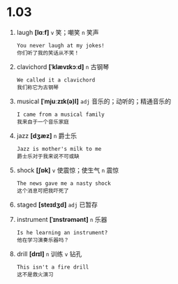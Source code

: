 # 1.03

1. laugh **[lɑːf]** `v` 笑；嘲笑 `n` 笑声

   ```
   You never laugh at my jokes!
   你们听了我的笑话从不笑！
   ```

2. clavichord **[ˈklævɪkɔːd]** `n` 古钢琴

   ```
   We called it a clavichord
   我们称它为古钢琴
   ```

3. musical **[ˈmjuːzɪk(ə)l]** `adj` 音乐的；动听的；精通音乐的

   ```
   I came from a musical family
   我来自于一个音乐家庭
   ```

4. jazz **[dʒæz]** `n` 爵士乐

   ```
   Jazz is mother's milk to me
   爵士乐对于我来说不可或缺
   ```

5. shock **[ʃɒk]** `v` 使震惊；使生气 `n` 震惊

   ```
   The news gave me a nasty shock
   这个消息可把我吓死了
   ```

6. staged **[steɪdʒd]** `adj` 已暂存

7. instrument **[ˈɪnstrəmənt]** `n` 乐器

   ```
   Is he learning an instrument?
   他在学习演奏乐器吗？
   ```

8. drill **[drɪl]** `n` 训练 `v` 钻孔
   ```
   This isn't a fire drill
   这不是救火演习
   ```
